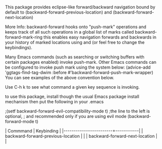 This package provides eclipse-like forward/backward navigation
bound by default to <C-left> (backward-forward-previous-location)
and <C-right> (backward-forward-next-location)

More Info:
backward-forward hooks onto "push-mark" operations and keeps
track of all such operations in a global list of marks called backward-forward-mark-ring
this enables easy navigation forwards and backwards in your history
of marked locations using <C-left> and <C-right> (or feel free to change the keybindings).

Many Emacs commands (such as searching or switching buffers with certain packages enabled)
invoke push-mark.
Other Emacs commands can be configured to invoke push mark using the system below:
     (advice-add 'ggtags-find-tag-dwim :before #'backward-forward-push-mark-wrapper)
 You can see examples of the above convention below.

Use C-h k to see what command a given key sequence is invoking.

to use this package, install though the usual Emacs package install mechanism
then put the following in your .emacs

   ;(setf backward-forward-evil-compatibility-mode t) ;the line to the left is optional,
         ; and recommended only if you are using evil mode
   (backward-forward-mode t)


| Commmand                | Keybinding |
|-------------------------+------------|
| backward-forward-previous-location | <C-left>   |
| backward-forward-next-location     | <C-right>  |
